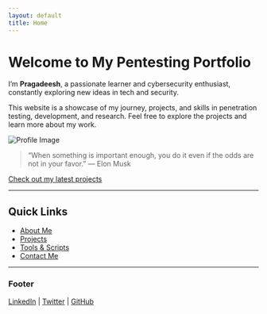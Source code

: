 ```yaml
---
layout: default
title: Home
---
```


# Welcome to My Pentesting Portfolio

I’m **Pragadeesh**, a passionate learner and cybersecurity enthusiast, constantly exploring new ideas in tech and security.

This website is a showcase of my journey, projects, and skills in penetration testing, development, and research. Feel free to explore the projects and learn more about my work.

![Profile Image](path_to_your_image)

> “When something is important enough, you do it even if the odds are not in your favor.” — Elon Musk

[Check out my latest projects](./projects.html)

---

## Quick Links

- [About Me](./about.html)
- [Projects](./projects.html)
- [Tools & Scripts](./tools.html)
- [Contact Me](./contact.html)

---

### Footer

[LinkedIn]((https://www.linkedin.com/in/pragadeesh-rk/)) | [Twitter](https://x.com/@prags_ye) | [GitHub](https://github.com/yourprofile)

